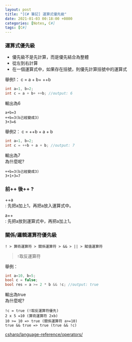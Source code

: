 ```yaml
---
layout: post
title: "[C# 筆記] 運算式優先級"
date: 2021-01-03 00:18:00 +0800
categories: [Notes, C#]
tags: [C#]
---
```


### 運算式優先級

- 優先級不是先計算，而是優先結合為整體
- 從左到右計算
- 在一個運算式中，如果存在括號，則優先計算括號中的運算式

舉例1： c = a + b+ ++b
```c#
int a=1, b=2;
int c = a + b+ ++b; //output: 6
```
輸出為6
```text
a+b=3
++b=3(b己經變成3)
3+3=6
```

舉例2： c = ++b + a + b
```c#
int a=1, b=2;
int c = ++b + a + b; //output: 7
```
輸出為7  
為什麼呢?
```text
++b=3(b己經變成3)
3+1+3=7
```

### 前++ 後++ ?
++a  
: 先把a加上1，再把a放入運算式中。

a++  
: 先把a放到運算式中，再把a加上1。  

### 關係/邏輯運算符優先級
```
! > 算術運算符 > 關係運算符 > && > || > 賦值運算符
```
> `!`取反運算符

舉例：
```c#
int a=10, b=5;
bool c = false;
bool res = a >= 2 * b && !c; //output: true
```
輸出為true  
為什麼呢?
```text
!c = true (!取反運算符優先)
2 x 5 =10 (算術運算符 2xb)
10 >= 10 => true (關係運算符 a>=10)
true && true => true (true && !c)
```

[csharp/language-reference/operators/](https://learn.microsoft.com/zh-tw/dotnet/csharp/language-reference/operators/)
